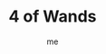 ---
# basics
title     		 : "4 of Wands"
token					 : 'wands-04'
card_type			 : '' # major, minor, court
layout				 : "tarot-card"
author    		 : 'me'
one_liner 		 : "Celebration, jubilation, community, teamwork, completion"
alt_names			 : ['Completion', 'Optimism']
images				 : ['/assets/images/tarot/rws/rw-wands-04.jpg']
keywords			 : ['celebration', 'jubilation', 'community', 'teamwork', 'completion']
url						 : 'tarot/cards/wands-04'
aliases				 : []

# password: 'foolish journey'
dropbox				 : 'https://www.dropbox.com/sh/wl5qou67ucxwtsh/AABIWW4QracD18UwgakFHn4Va?dl=0'

meaning_light  : "Sharing in a great celebration. Sharing in a communal sense of achievement and success. Preparing for a party. Working together toward a common goal. Giving or winning awards."

meaning_shadow : "Keeping your nose to the grindstone. Recognizing good work by demanding more work. Failing to share in a group celebration. Allowing sour grapes to poison your moment in the sun. Refusing to do your part."

# more detail
correspondence_planet 			: "Venus"
correspondence_astrological : "Aries"
correspondence_affirmation  : "My contributions are worthy of celebration."
correspondence_story 				: "We see a demonstration of the main character’s special gifts."

advice_relationships 	 : "Have you been together for ten years? Celebrate. Have you been together ten days? Celebrate. Do something to recognize the contribution of both partners. Alone? Celebrate yourself."

advice_work 					 : "Assign duties, delegate, and get out of the way. Allow others to contribute, even if their contributions aren’t exactly up to your personal standards. When projects end, thank everyone involved in a meaningful way."

advice_spirituality 	 : "It’s easy to allow any ritual to become empty. Get back in touch with what your rituals were meant to teach or inspire. When you restore meaning to your spiritual practice, every prayer becomes a celebration."

advice_personal_growth : "You can amplify individual achievements by becoming part of a group. Without decreasing the importance of your own contribution, you’ll achieve more…and have more to celebrate, too."

advice_fortune_telling : "Someone is watching and evaluating your work. You may get a wedding invitation soon."

questions	: ["To what extent is everyone in your group doing his or her part in your “harvest?”", "How might a celebration (or being reminded of what’s worth celebrating) better integrate the people working with you?", "To what extent am I doing my part?", "What kind of recognition or celebration would be most meaningful right now?", "How might a celebration now impact community morale?"]

# referenced in the symbols.toml data file
symbols	  : ['4', 'wands', 'arbor', 'laurels', 'grapes']

# metadata
suppress_topnav : true
related_cards 	: []

---